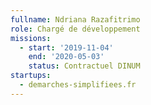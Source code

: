 ```yaml
---
fullname: Ndriana Razafitrimo
role: Chargé de développement
missions:
  - start: '2019-11-04'
    end: '2020-05-03'
    status: Contractuel DINUM
startups:
  - demarches-simplifiees.fr
---
```


